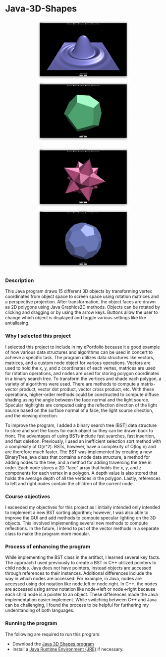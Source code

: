 # Java-3D-Shapes

<p align="center">
     <img src="/images/Sync.png" alt="alt text" width="300px">
     <img src="/images/Shape2.png" alt="alt text" width="300px">
</p>
<p align="center">
     <img src="/images/Shape3.png" alt="alt text" width="300px">
     <img src="/images/Shape1.png" alt="alt text" width="300px">
</p>

### Description
This Java program draws 15 different 3D objects by transforming vertex coordinates from object space to screen space using rotation matrices and a perspective projection. After transformation, the object faces are drawn as 2D polygons using Java Graphics2D methods. Objects can be rotated by clicking and dragging or by using the arrow keys. Buttons allow the user to change which object is displayed and toggle various settings like like antialiasing.

### Why I selected this project
I selected this project to include in my ePortfolio because it a good example of how various data structures and algorithms can be used in concert to achieve a specific task. The program utilizes data structures like vectors, matrices, and a custom node object for various operations. Vectors are used to hold the x, y, and z coordinates of each vertex, matrices are used for rotation operations, and nodes are used for storing polygon coordinates in a binary search tree. To transform the vertices and shade each polygon, a variety of algorithms were used. There are methods to compute a matrix-vector product, vector dot product, vector cross product, etc. With these operations, higher-order methods could be constructed to compute diffuse shading using the angle between the face normal and the light source. Specular highlights are computed using the reflection direction of the light source based on the surface normal of a face, the light source direction, and the viewing direction.

To improve the program, I added a binary search tree (BST) data structure to store and sort the faces for each object so they can be drawn back to front. The advantages of using BSTs include fast searches, fast insertion, and fast deletion. Previously, I used an inefficient selection sort method with a complexity of O(n^2). BSTs, however, have a complexity of O(log n) and are therefore much faster. The BST was implemented by creating a new BinaryTree.java class that contains a node data structure, a method for adding nodes to the tree, and a method for adding traversing the tree in order. Each node stores a 2D “face” array that holds the x, y, and z components for each vertex in a polygon. A depth value is also stored that holds the average depth of all the vertices in the polygon. Lastly, references to left and right nodes contain the children of the current node.

### Course objectives
I exceeded my objectives for this project as I initially intended only intended to implement a new BST sorting algorithm; however, I was also able to improve the GUI and add methods to compute specular lighting on the 3D objects. This involved implementing several new methods to compute reflections. In the future, I intend to put of the vector methods in a separate class to make the program more modular.

### Process of enhancing the program
While implementing the BST class in the artifact, I learned several key facts. The approach I used previously to create a BST in C++ utilized pointers to child nodes. Java does not have pointers, instead objects are accessed through references to their instances. Additional differences include the way in which nodes are accessed. For example, in Java, nodes are accessed using dot notation like node.left or node.right. In C++, the nodes are accessed using arrow notation like node->left or node->right because each child node is a pointer to an object. These differences made the Java implementation easier implement. While switching between C++ and Java can be challenging, I found the process to be helpful for furthering my understanding of both languages.

### Running the program
The following are required to run this program:
- Download the [Java 3D Shapes program](https://github.com/mquilici/Java-3D-Shapes/ShapesGUI.jar)
- Install a [Java Runtime Environment (JRE)](https://www.java.com/en/download/) if necessary.
